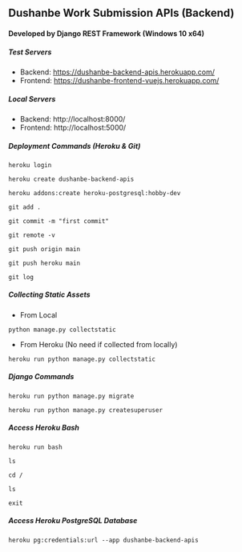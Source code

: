 ## Dushanbe Work Submission APIs (Backend)

#### Developed by Django REST Framework (Windows 10 x64)

##### Test Servers

* Backend: https://dushanbe-backend-apis.herokuapp.com/
* Frontend: https://dushanbe-frontend-vuejs.herokuapp.com/

##### Local Servers

* Backend: http://localhost:8000/
* Frontend: http://localhost:5000/

##### Deployment Commands (Heroku & Git)

```
heroku login
```
```
heroku create dushanbe-backend-apis
```
```
heroku addons:create heroku-postgresql:hobby-dev
```
```
git add .
```
```
git commit -m "first commit"
```
```
git remote -v
```
```
git push origin main
```
```
git push heroku main
```
```
git log
```

##### Collecting Static Assets 

* From Local
```
python manage.py collectstatic
```
* From Heroku (No need if collected from locally)
```
heroku run python manage.py collectstatic
```

##### Django Commands 

```
heroku run python manage.py migrate
```
```
heroku run python manage.py createsuperuser
```

##### Access Heroku Bash

```
heroku run bash
```
```
ls
```
```
cd /
```
```
ls
```
```
exit
```

##### Access Heroku PostgreSQL Database

```
heroku pg:credentials:url --app dushanbe-backend-apis
```